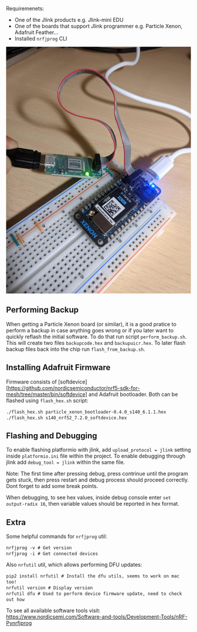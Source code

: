 Requiremenets:

-   One of the Jlink products e.g. Jlink-mini EDU
-   One of the boards that support Jlink programmer e.g. Particle Xenon, Adafruit Feather...
-   Installed `nrfjprog` CLI

<p align="center">
  <img src="connections.jpg">
</p>

## Performing Backup

When getting a Particle Xenon board (or similar), it is a good pratice to perform a backup in case anything goes wrong or if you later want to quickly reflash the initial software. To do that run script `perform_backup.sh`. This will create two files `backupcode.hex` and `backupuicr.hex`. To later flash backup files back into the chip run `flash_from_backup.sh`.

## Installing Adafruit Firmware

Firmware consists of [softdevice][https://github.com/nordicsemiconductor/nrf5-sdk-for-mesh/tree/master/bin/softdevice] and Adafruit bootloader. Both can be flashed using `flash_hex.sh` script:

    ./flash_hex.sh particle_xenon_bootloader-0.4.0_s140_6.1.1.hex
    ./flash_hex.sh s140_nrf52_7.2.0_softdevice.hex

## Flashing and Debugging

To enable flashing platformio with jlink, add `upload_protocol = jlink` setting inside `platformio.ini` file within the project. To enable debugging through jlink add `debug_tool = jlink` within the same file.

Note: The first time after pressing debug, press contrinue until the program gets stuck, then press restart and debug process should proceed correctly. Dont forget to add some break points.

When debugging, to see hex values, inside debug console enter `set output-radix 16`, then variable values should be reported in hex format.

## Extra

Some helpful commands for `nrfjprog` util:

    nrfjprog -v # Get version
    nrfjprog -i # Get connected devices

Also `nrfutil` util, which allows performing DFU updates:

    pip2 install nrfutil # Install the dfu utils, seems to work on mac too!
    nrfutil version # Display version
    nrfutil dfu # Used to perform device firmware update, need to check out how

To see all available software tools visit: https://www.nordicsemi.com/Software-and-tools/Development-Tools/nRF-Pynrfjprog
